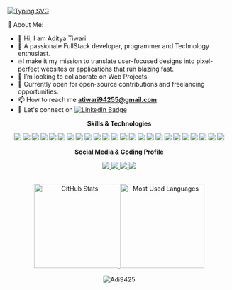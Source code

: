 <meta name="description" content="Aditya's Github profile">
<meta name="keywords" content="Full Stack Developer, GitHub Stats, GitHub Profile, JavaScript, TypeScript, React, Nodejs, HTML5, CSS3, Bootstrap, Python, C#, C++, C, Java, PHP, PostgreSQL, MySQL, MongoDB"/>

[![Typing SVG](https://readme-typing-svg.herokuapp.com?font=Comfortaa&size=30&pause=1000&color=25F7B6&width=500&height=65&lines=Hey+there+%F0%9F%91%8B;I+am+Aditya+%F0%9F%A7%91%E2%80%8D%F0%9F%A6%B0;I+am+a+full+stack+developer+%F0%9F%92%BB;I+love+building+great+things+%F0%9F%9A%80)](https://git.io/typing-svg)

💫 About Me:

- 👋 Hi, I am Aditya Tiwari.
- 🚀 A passionate FullStack developer, programmer and Technology enthusiast.
- 🔥I make it my mission to translate user-focused designs into pixel-perfect websites or applications that run blazing fast.
- 👯 I’m looking to collaborate on Web Projects.
- 🌱 Currently open for open-source contributions and freelancing opportunities.
- 📫 How to reach me **atiwari94255@gmail.com**
- 🔗 Let's connect on [![LinkedIn Badge](https://img.shields.io/badge/LinkedIn-Profile-informational?style=flat&logo=linkedin&logoColor=white&color=0D76A8)](https://www.linkedin.com/in/aditya-tiwari9425/)

<div style="display: inline_block">
      <p align="center"><strong>Skills & Technologies</strong></p>
  <p align="center">
       <img src="https://img.shields.io/badge/c++-%2300599C.svg?style=for-the-badge&logo=c%2B%2B&logoColor=white">
      <img src="https://img.shields.io/badge/React-blue?style=for-the-badge&logo=react&logoColor=white">
      <img src="https://img.shields.io/badge/redux-764ABC.svg?style=for-the-badge&logo=redux&logoColor=white">
      <img src="https://img.shields.io/badge/javascript-yellow.svg?style=for-the-badge&logo=javascript&logoColor=white">
      <img src="https://img.shields.io/badge/typescript-blue.svg?style=for-the-badge&logo=typescript&logoColor=white">
      <img src="https://img.shields.io/badge/tailwindcss-06B6D4.svg?style=for-the-badge&logo=tailwindcss&logoColor=white">
      <img src="https://img.shields.io/badge/bootstrap-7952B3.svg?style=for-the-badge&logo=bootstrap&logoColor=white">
      <img src="https://img.shields.io/badge/nodejs-%2300599C.svg?style=for-the-badge&logo=npm&logoColor=white">
      <img src="https://img.shields.io/badge/express-000000.svg?style=for-the-badge&logo=express&logoColor=white">
      <img src="https://img.shields.io/badge/MongoDB-%234ea94b.svg?style=for-the-badge&logo=mongodb&logoColor=white">
      <img src="https://img.shields.io/badge/postgres-blue.svg?style=for-the-badge&logo=postgresql&logoColor=white">
      <img src="https://img.shields.io/badge/mySql-gray.svg?style=for-the-badge&logo=mysql&logoColor=white">
      <img src="https://img.shields.io/badge/sass-CC6699.svg?style=for-the-badge&logo=sass&logoColor=white">
      <img src="https://img.shields.io/badge/figma-F24E1E.svg?style=for-the-badge&logo=figma&logoColor=white">
      <img src="https://img.shields.io/badge/adobexd-FF61F6.svg?style=for-the-badge&logo=adobexd&logoColor=white">
      <img src="https://img.shields.io/badge/python-3776AB.svg?style=for-the-badge&logo=python&logoColor=white">
      <img src="https://img.shields.io/badge/java-232F3E.svg?style=for-the-badge&logo=java&logoColor=white">
      <img src="https://img.shields.io/badge/git-F05032.svg?style=for-the-badge&logo=git&logoColor=white">
      <img src="https://img.shields.io/badge/firebase-FFCA28.svg?style=for-the-badge&logo=firebase&logoColor=white">
      <img src="https://img.shields.io/badge/greensock-88CE02.svg?style=for-the-badge&logo=greensock&logoColor=white">
      <img src="https://img.shields.io/badge/reactrouter-CA4245.svg?style=for-the-badge&logo=reactrouter&logoColor=white">
      <img src="https://img.shields.io/badge/vercel-000000.svg?style=for-the-badge&logo=vercel&logoColor=white">
      <img src="https://img.shields.io/badge/netlify-00C7B7.svg?style=for-the-badge&logo=netlify&logoColor=white">
      <img src="https://img.shields.io/badge/postman-FF6C37.svg?style=for-the-badge&logo=postman&logoColor=white">
  </p>
</div>

<div> 
   <p align="center"><strong>Social Media & Coding Profile</strong></p>
  <p align="center">
    <a href="https://www.linkedin.com/in/aditya-tiwari9425/">
          <img src="https://img.shields.io/badge/linkedin-blue.svg?style=for-the-badge&logo=linkedin&logoColor=white">
    </a>
    <a href="https://leetcode.com/u/wizard_iet/">
          <img src="https://img.shields.io/badge/leetcode-orange.svg?style=for-the-badge&logo=leetcode&logoColor=red">
    </a>
    <a href="https://www.geeksforgeeks.org/user/tiwariadi/">
          <img src="https://img.shields.io/badge/GeeksforGeeks-2F8D46?style=flat&logo=geeksforgeeks&logoColor=white">
    </a>
    <a href="https://codeforces.com/profile/ade_stop">
          <img src="https://img.shields.io/badge/codeforces-red.svg?style=for-the-badge&logo=codeforces&logoColor=yellow">
    </a>

  </p>
</div>

<div align="center" style="background-color:#00000000;">
  <br>
  <a href="#">
    <img height="190rem" alt="GitHub Stats" src="https://github-readme-stats.vercel.app/api?username=Adi9425&show_icons=true&theme=vue-dark&bg_color=0d1117&border_radius=15&border_color=0d1117&count_private=true"/>
  </a>
  <a href="#">
    <img height="190rem" alt="Most Used Languages" src="https://github-readme-stats.vercel.app/api/top-langs/?username=Adi9425&langs_count=5&layout=compact&theme=vue-dark&bg_color=0d1117&border_radius=15&border_color=0d1117"/>
  </a>
</div>
<p align="center"> <img src="https://komarev.com/ghpvc/?username=Adi9425&label=Profile%20views&color=0e75b6&style=flat" alt="Adi9425" /> </p>

